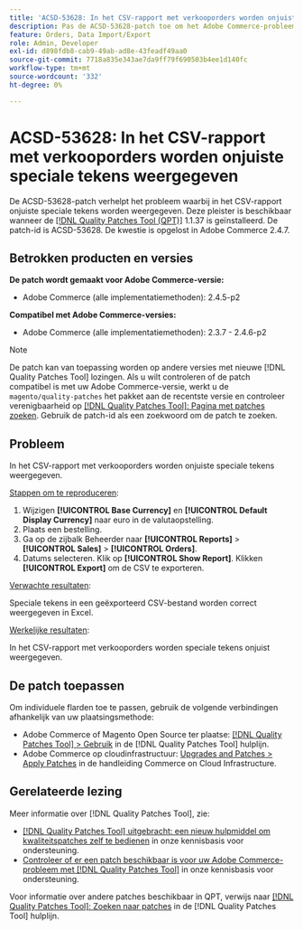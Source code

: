 ```yaml
---
title: 'ACSD-53628: In het CSV-rapport met verkooporders worden onjuiste speciale tekens weergegeven'
description: Pas de ACSD-53628-patch toe om het Adobe Commerce-probleem op te lossen, waarbij in het CSV-rapport onjuiste speciale tekens worden weergegeven.
feature: Orders, Data Import/Export
role: Admin, Developer
exl-id: d898fdb8-cab9-49ab-ad8e-43feadf49aa0
source-git-commit: 7718a835e343ae7da9ff79f690503b4ee1d140fc
workflow-type: tm+mt
source-wordcount: '332'
ht-degree: 0%

---
```


# ACSD-53628: In het CSV-rapport met verkooporders worden onjuiste speciale tekens weergegeven

De ACSD-53628-patch verhelpt het probleem waarbij in het CSV-rapport onjuiste speciale tekens worden weergegeven. Deze pleister is beschikbaar wanneer de [[!DNL Quality Patches Tool (QPT)]](/help/announcements/adobe-commerce-announcements/magento-quality-patches-released-new-tool-to-self-serve-quality-patches.md) 1.1.37 is geïnstalleerd. De patch-id is ACSD-53628. De kwestie is opgelost in Adobe Commerce 2.4.7.

## Betrokken producten en versies

**De patch wordt gemaakt voor Adobe Commerce-versie:**

* Adobe Commerce (alle implementatiemethoden): 2.4.5-p2

**Compatibel met Adobe Commerce-versies:**

* Adobe Commerce (alle implementatiemethoden): 2.3.7 - 2.4.6-p2

>[!NOTE]
>
>De patch kan van toepassing worden op andere versies met nieuwe [!DNL Quality Patches Tool] lozingen. Als u wilt controleren of de patch compatibel is met uw Adobe Commerce-versie, werkt u de `magento/quality-patches` het pakket aan de recentste versie en controleer verenigbaarheid op [[!DNL Quality Patches Tool]: Pagina met patches zoeken](https://experienceleague.adobe.com/tools/commerce-quality-patches/index.html). Gebruik de patch-id als een zoekwoord om de patch te zoeken.

## Probleem

In het CSV-rapport met verkooporders worden onjuiste speciale tekens weergegeven.

<u>Stappen om te reproduceren</u>:

1. Wijzigen **[!UICONTROL Base Currency]** en **[!UICONTROL Default Display Currency]** naar euro in de valutaopstelling.
1. Plaats een bestelling.
1. Ga op de zijbalk Beheerder naar **[!UICONTROL Reports]** > **[!UICONTROL Sales]** > **[!UICONTROL Orders]**.
1. Datums selecteren. Klik op **[!UICONTROL Show Report]**. Klikken **[!UICONTROL Export]** om de CSV te exporteren.

<u>Verwachte resultaten</u>:

Speciale tekens in een geëxporteerd CSV-bestand worden correct weergegeven in Excel.

<u>Werkelijke resultaten</u>:

In het CSV-rapport met verkooporders worden speciale tekens onjuist weergegeven.


## De patch toepassen

Om individuele flarden toe te passen, gebruik de volgende verbindingen afhankelijk van uw plaatsingsmethode:

* Adobe Commerce of Magento Open Source ter plaatse: [[!DNL Quality Patches Tool] > Gebruik](https://experienceleague.adobe.com/docs/commerce-operations/tools/quality-patches-tool/usage.html) in de [!DNL Quality Patches Tool] hulplijn.
* Adobe Commerce op cloudinfrastructuur: [Upgrades and Patches > Apply Patches](https://experienceleague.adobe.com/docs/commerce-cloud-service/user-guide/develop/upgrade/apply-patches.html) in de handleiding Commerce on Cloud Infrastructure.

## Gerelateerde lezing

Meer informatie over [!DNL Quality Patches Tool], zie:

* [[!DNL Quality Patches Tool] uitgebracht: een nieuw hulpmiddel om kwaliteitspatches zelf te bedienen](/help/announcements/adobe-commerce-announcements/magento-quality-patches-released-new-tool-to-self-serve-quality-patches.md) in onze kennisbasis voor ondersteuning.
* [Controleer of er een patch beschikbaar is voor uw Adobe Commerce-probleem met [!DNL Quality Patches Tool]](/help/support-tools/patches-available-in-qpt-tool/check-patch-for-magento-issue-with-magento-quality-patches.md) in onze kennisbasis voor ondersteuning.

Voor informatie over andere patches beschikbaar in QPT, verwijs naar [[!DNL Quality Patches Tool]: Zoeken naar patches](https://experienceleague.adobe.com/tools/commerce-quality-patches/index.html) in de [!DNL Quality Patches Tool] hulplijn.
